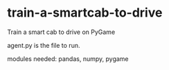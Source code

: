 # train-a-smartcab-to-drive
Train a smart cab to drive on PyGame

agent.py is the file to run.

modules needed: pandas, numpy, pygame
